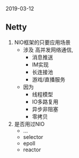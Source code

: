 2019-03-12

## Netty
1. NIO框架的只要应用场景
    - 涉及 高并发网络通信,
        - 消息推送
        - IM实现
        - 长连接池
        - 游戏/直播服务
    - 因为
        - 线程模型
        - IO多路复用
        - 异步非阻塞
        - 零拷贝
2. 是否用过NIO
    - ...
    - selector
    - epoll
    - reactor
     